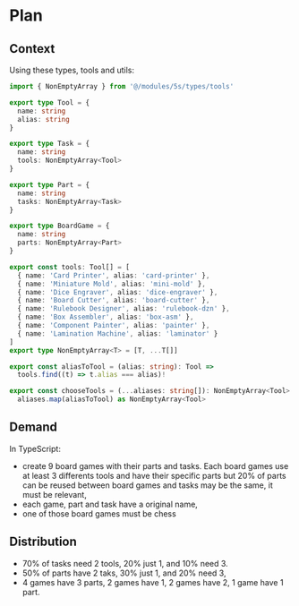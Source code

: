 # Plan

## Context

Using these types, tools and utils:

```ts
import { NonEmptyArray } from '@/modules/5s/types/tools'

export type Tool = {
  name: string
  alias: string
}

export type Task = {
  name: string
  tools: NonEmptyArray<Tool>
}

export type Part = {
  name: string
  tasks: NonEmptyArray<Task>
}

export type BoardGame = {
  name: string
  parts: NonEmptyArray<Part>
}

export const tools: Tool[] = [
  { name: 'Card Printer', alias: 'card-printer' },
  { name: 'Miniature Mold', alias: 'mini-mold' },
  { name: 'Dice Engraver', alias: 'dice-engraver' },
  { name: 'Board Cutter', alias: 'board-cutter' },
  { name: 'Rulebook Designer', alias: 'rulebook-dzn' },
  { name: 'Box Assembler', alias: 'box-asm' },
  { name: 'Component Painter', alias: 'painter' },
  { name: 'Lamination Machine', alias: 'laminator' }
]
export type NonEmptyArray<T> = [T, ...T[]]

export const aliasToTool = (alias: string): Tool =>
  tools.find((t) => t.alias === alias)!

export const chooseTools = (...aliases: string[]): NonEmptyArray<Tool> =>
  aliases.map(aliasToTool) as NonEmptyArray<Tool>
```

## Demand

In TypeScript:

- create 9 board games with their parts and tasks. Each board games use at least 3 differents tools and have their specific parts but 20% of parts can be reused between board games and tasks may be the same, it must be relevant,
- each game, part and task have a original name,
- one of those board games must be chess

## Distribution

- 70% of tasks need 2 tools, 20% just 1, and 10% need 3.
- 50% of parts have 2 taks, 30% just 1, and 20% need 3,
- 4 games have 3 parts, 2 games have 1, 2 games have 2, 1 game have 1 part.
